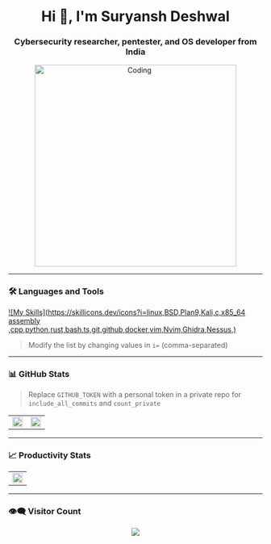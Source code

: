 <h1 align="center">Hi 👋, I'm Suryansh Deshwal</h1>
<h3 align="center">Cybersecurity researcher, pentester, and OS developer from India</h3>

<div align="center">
  <img src="https://user-images.githubusercontent.com/74038190/221352975-94759904-aa4c-4032-a8ab-b546efb9c478.gif" alt="Coding" width="400" />
</div>

---

### 🛠️ Languages and Tools

[![My Skills](https://skillicons.dev/icons?i=linux,BSD,Plan9,Kali,c,x85_64 assembly ,cpp,python,rust,bash,ts,git,github,docker,vim,Nvim,Ghidra,Nessus,)](https://skillicons.dev)

> Modify the list by changing values in `i=` (comma-separated)

---

### 📊 GitHub Stats

> Replace `GITHUB_TOKEN` with a personal token in a private repo for `include_all_commits` and `count_private`

<table>
  <tr>
    <td>
      <img src="https://github-readme-stats.vercel.app/api?username=ethical-buddy&show_icons=true&theme=radical&include_all_commits=true&count_private=true" width="100%" />
    </td>
    <td>
      <img src="https://github-readme-stats.vercel.app/api/top-langs/?username=ethical-buddy&layout=compact&theme=radical&hide=jupyter%20notebook" width="100%" />
    </td>
  </tr>
</table>

---

### 📈 Productivity Stats

<table>
  <tr>
    <td>
      <img src="https://github-profile-summary-cards.vercel.app/api/cards/profile-details?username=ethical-buddy&theme=monokai" width="100%" />
    </td>
  </tr>
</table>

<!-- Uncomment if you want activity graph -->
<!-- 
<table>
  <tr>
    <td>
      <img src="https://github-readme-activity-graph.vercel.app/graph?username=ethical-buddy&theme=dracula&area=true&hide_border=true" width="100%" />
    </td>
  </tr>
</table>
 -->

---

### 👁️‍🗨️ Visitor Count

<p align="center">
  <img src="https://profile-counter.glitch.me/ethical-buddy/count.svg" />
</p>
